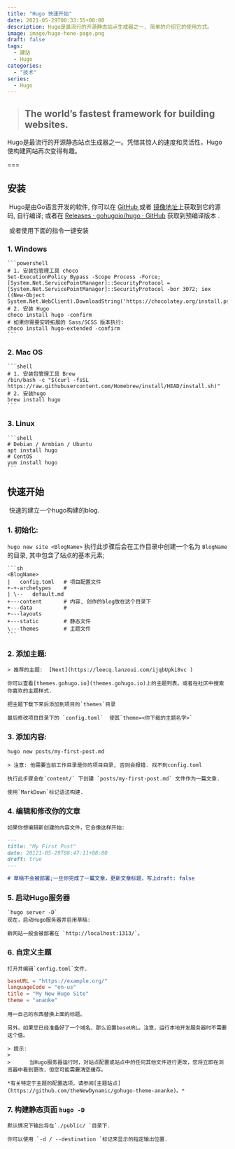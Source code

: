 ```yaml
---
title: "Hugo 快速开始"
date: 2021-05-29T00:33:55+08:00
description: Hugo是最流行的开源静态站点生成器之一, 简单的介绍它的使用方式。
image: image/hugo-hone-page.png
draft: false
tags: 
  - 建站
  - Hugo
categories: 
  - "技术"
series: 
  - Hugo
---
```




> ## The world’s fastest framework for building websites.



Hugo是最流行的开源静态站点生成器之一。凭借其惊人的速度和灵活性，Hugo使构建网站再次变得有趣。

===

## 安装

​		Hugo是由Go语言开发的软件, 你可以在 [GitHub ](https://github.com/gohugoio/hugo)或者 [镜像地址]()上获取到它的源码, 自行编译; 或者在 [Releases · gohugoio/hugo · GitHub](https://github.com/gohugoio/hugo/releases/) 获取到预编译版本 . 



​		或者使用下面的指令一键安装

### 1. Windows 

    ```powershell
    # 1. 安装包管理工具 choco
    Set-ExecutionPolicy Bypass -Scope Process -Force; [System.Net.ServicePointManager]::SecurityProtocol = [System.Net.ServicePointManager]::SecurityProtocol -bor 3072; iex ((New-Object System.Net.WebClient).DownloadString('https://chocolatey.org/install.ps1'))
    # 2. 安装 Hugo
    choco install hugo -confirm
    # 如果你需要安转拓展的 Sass/SCSS 版本执行:
    choco install hugo-extended -confirm
    ```



### 2. Mac OS

    ```shell
    # 1. 安装包管理工具 Brew
    /bin/bash -c "$(curl -fsSL https://raw.githubusercontent.com/Homebrew/install/HEAD/install.sh)"
    # 2. 安装hugo
    brew install hugo
    ```

    

### 3. Linux 

    ```shell
    # Debian / Armbian / Ubuntu
    apt install hugo
    # CentOS
    yum install hugo
    ```

    

## 快速开始

​		快速的建立一个hugo构建的blog.

### 1. 初始化:  
`hugo new site <BlogName>`
    执行此步骤后会在工作目录中创建一个名为 `BlogName`的目录, 其中包含了站点的基本元素;

    ```sh
    <BlogName>
    |   config.toml   # 项目配置文件
    +-+-archetypes    # 
    | \--   default.md
    +---content       # 内容, 创作的blog放在这个目录下
    +---data          # 
    +---layouts
    +---static        # 静态文件
    \---themes        # 主题文件
    ```

    

### 2. 添加主题:

    > 推荐的主题:  [Next](https://leecq.lanzoui.com/ijqbUpki8vc )

    你可以查看[themes.gohugo.io](themes.gohugo.io)上的主题列表。或者在社区中搜索你喜欢的主题样式.

    把主题下载下来后添加到项目的`themes`目录

    最后修改项目目录下的 `config.toml`  使其`theme=<你下载的主题名字>`

    

### 3. 添加内容: 
`hugo new posts/my-first-post.md`

    > 注意: 他需要当前工作目录是你的项目目录, 否则会报错. 找不到config.toml

    执行此步骤会在`content/` 下创建 `posts/my-first-post.md` 文件作为一篇文章.

    使用`MarkDown`标记语法构建.


### 4. 编辑和修改你的文章

    如果你想编辑新创建的内容文件，它会像这样开始:

```markdown
---
title: "My First Post"
date: 20121-05-29T08:47:11+08:00
draft: true  
---

# 草稿不会被部署;一旦你完成了一篇文章，更新文章标题，写上draft: false
```

### 5. 启动Hugo服务器 

    `hugo server -D`
    现在，启动Hugo服务器并启用草稿:

    新网站一般会被部署在 `http://localhost:1313/`。

### 6. 自定义主题

    打开并编辑`config.toml`文件.

```toml
baseURL = "https://example.org/"
languageCode = "en-us"
title = "My New Hugo Site"
theme = "ananke"
```

    用一自己的东西替换上面的标题。

    另外，如果您已经准备好了一个域名，那么设置baseURL。注意，运行本地开发服务器时不需要这个值。

    > 提示:
    >
    > ​		当Hugo服务器运行时，对站点配置或站点中的任何其他文件进行更改，您将立即在浏览器中看到更改，但您可能需要清空缓存。

    *有关特定于主题的配置选项，请参阅[主题站点](https://github.com/theNewDynamic/gohugo-theme-ananke)。*

    

### 7. 构建静态页面 `hugo -D`

    默认情况下输出将在`./public/ `目录下.

    你可以使用 `-d / --destination `标记来显示的指定输出位置.

